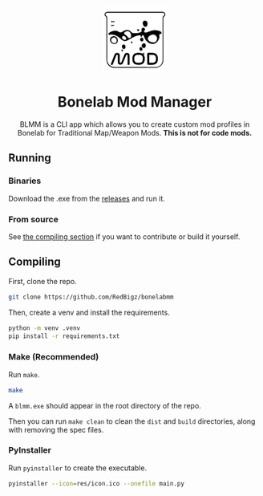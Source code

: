 <div style="text-align:center">
<img src="res/icon.png">
<h1>Bonelab Mod Manager</h1>
BLMM is a CLI app which allows you to create custom mod profiles in Bonelab for Traditional Map/Weapon Mods.
<b>This is not for code mods.</b>
</div>

## Running
### Binaries
Download the .exe from the [releases](https://github.com/RedBigz/bonelabmm/releases) and run it.
### From source
See [the compiling section](#compiling) if you want to contribute or build it yourself.

## Compiling
First, clone the repo.

```sh
git clone https://github.com/RedBigz/bonelabmm
```

Then, create a venv and install the requirements.

```sh
python -m venv .venv
pip install -r requirements.txt
```

### Make (Recommended)

Run `make`.
```sh
make
```

A `blmm.exe` should appear in the root directory of the repo.

Then you can run `make clean` to clean the `dist` and `build` directories, along with removing the spec files.

### PyInstaller

Run `pyinstaller` to create the executable.

```sh
pyinstaller --icon=res/icon.ico --onefile main.py
```